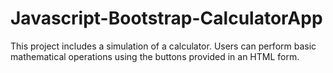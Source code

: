 # Javascript-Bootstrap-CalculatorApp
This project includes a simulation of a calculator. Users can perform basic mathematical operations using the buttons provided in an HTML form.
